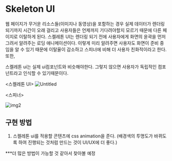 # Skeleton UI

웹 페이지가 무거운 리소스들(이미지나 동영상)을 포함하는 경우 실제 데이터가 렌더링되기까지 시간이 오래 걸리고 사용자들은 언제까지 기다려야할지 모르기 때문에 다른 페이지로 이탈하게 된다. 스켈레톤 UI는 렌더링 되기 전에 사용자에게 화면의 윤곽을 먼저 그려서 알려주는 로딩 애니메이션이다. 이렇게 미리 알려주면 사용자도 화면이 준비 중임을 알 수 있기 때문에 이탈율이 감소하고 스피너에 비해 더 사용자 친화적이라고 한다. 또한, 

스켈레톤 ui는 실제 ui컴포넌트와 비슷해야한다. 그렇지 않으면 사용자가 독립적인 컴포넌트라고 인식할 수 있기때문이다. 

 

<스켈레톤 UI>
![Untitled](https://user-images.githubusercontent.com/87111950/182825478-2ef28f47-95b8-4e76-98c6-6e9f3c795b99.png)


<스피너>

![img2](https://user-images.githubusercontent.com/87111950/182825665-53171024-9552-40db-b332-af3006d184ba.png)

## 구현 방법

1. 스켈레톤 ui를 적용할 콘텐츠에 css animation을 준다. (배경색의 투명도가 바뀌도록 하여 진행되는 것처럼 만드는 것이 UI/UX에 더 좋다.)

***더 많은 방법이 가능할 것 같아서 찾아볼 예정
